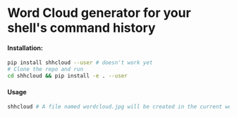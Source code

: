 # Word Cloud generator for your shell's command history

#### Installation:

```sh
pip install shhcloud --user # doesn't work yet
# Clone the repo and run
cd shhcloud && pip install -e . --user
```

#### Usage

```sh
shhcloud # A file named wordcloud.jpg will be created in the current working directory
```
